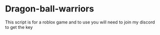 # Dragon-ball-warriors
This script is for a roblox game and to use you will need to join my discord to get the key
